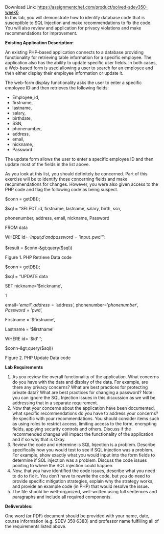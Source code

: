 Download Link: https://assignmentchef.com/product/solved-sdev350-week6
<br>
In this lab, you will demonstrate how to identify database code that is susceptible to SQL Injection and make recommendations to fix the code. You will also review and application for privacy violations and make recommendations for improvement.

<strong>Existing Application Description: </strong>

An existing PHP-based application connects to a database providing functionality for retrieving table information for a specific employee. The application also has the ability to update specific user fields. In both cases, a Web-based form is used allowing a user to search for an employee and then either display their employee information or update it.

The web-form display functionality asks the user to enter a specific employee ID and then retrieves the following fields:

<ul>

 <li>Employee_id,</li>

 <li>firstname,</li>

 <li>lastname,</li>

 <li>salary,</li>

 <li>birthdate,</li>

 <li>SSN,</li>

 <li>phonenumber,</li>

 <li>address,</li>

 <li>email,</li>

 <li>nickname,</li>

 <li>Password</li>

</ul>

The update form allows the user to enter a specific employee ID and then update most of the fields in the list above.

As you look at this list, you should definitely be concerned. Part of this exercise will be to identify those concerning fields and make recommendations for changes. However, you were also given access to the PHP code and flag the following code as being suspect.

$conn = getDB();

$sql = “SELECT id, firstname, lastname, salary, birth, ssn,

phonenumber, address, email, nickname, Password

FROM data

WHERE id= ‘$input_id’ and password=’$input_pwd'”;

$result = $conn-&gt;query($sql))




Figure 1. PHP Retrieve Data code

$conn = getDB();

$sql = “UPDATE data

SET nickname=’$nickname’,

1




email=’$email’, address=’$address’, phonenumber=’$phonenumber’, Password=’$pwd’,

Firstname = ‘$firstname’,

Lastname = ‘$lirstname’

WHERE id= ‘$id’ “;

$conn-&gt;query($sql))

Figure 2. PHP Update Data code

<strong>Lab Requirements </strong>

<ol>

 <li>As you review the overall functionality of the application. What concerns do you have with the data and display of the data. For example, are there any privacy concerns? What are best practices for protecting private data? What are best practices for changing a password? Note: you can ignore the SQL Injection issues in this discussion as we will be addressing that in a separate requirement.</li>

 <li>Now that your concerns about the application have been documented, what specific recommendations do you have to address your concerns? Be specific with your recommendations. You should consider items such as using roles to restrict access, limiting access to the form, encrypting fields, applying security controls and others. Discuss if the recommended changes will impact the functionality of the application and if so why that is Okay.</li>

 <li>Review the code and determine is SQL Injection is a problem. Describe specifically how you would test to see if SQL injection was a problem. For example, show exactly what you would input into the form fields to determine if SQL injection was a problem. Discuss the code issues pointing to where the SQL injection could happen.</li>

 <li>Now, that you have identified the code issues, describe what you need to do to fix it. You don’t have to rewrite the code, but you do need to provide specific mitigation strategies, explain why the strategy works, and provide an example code (in PHP) that would resolve the issue<strong>. </strong></li>

 <li>The file should be well-organized, well-written using full sentences and paragraphs and include all required components.</li>

</ol>

<strong>Deliverables: </strong>

One word (or PDF) document should be provided with your name, date, course information (e.g. SDEV 350 6380) and professor name fulfilling all of the requirements listed above.